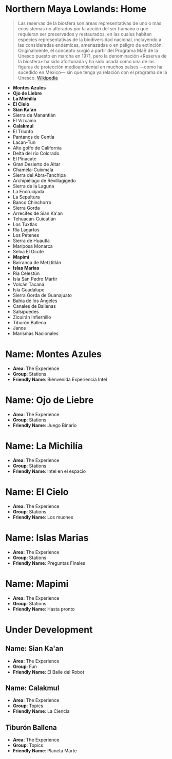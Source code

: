 # Northern Maya Lowlands: Home

> Las reservas de la biosfera son áreas representativas de uno o más ecosistemas no alterados por la acción del ser humano o que requieran ser preservados y restaurados, en las cuales habitan especies representativas de la biodiversidad nacional, incluyendo a las consideradas endémicas, amenazadas o en peligro de extinción. Originalmente, el concepto surgió a partir del Programa MaB de la Unesco puesto en marcha en 1971, pero la denominación «Reserva de la biosfera» ha sido afortunada y ha sido usada como una de las figuras de protección medioambiental en muchos países —como ha sucedido en México— sin que tenga ya relación con el programa de la Unesco. [Wikipedia](https://es.wikipedia.org/wiki/Reservas_de_la_biosfera_de_México)

* **Montes Azules**
* **Ojo de Liebre**
* **La Michilía**
* **El Cielo**
* **Sian Ka'an**
* Sierra de Manantlán
* El Vizcaíno
* **Calakmul** 
* El Triunfo
* Pantanos de Centla
* Lacan-Tun
* Alto golfo de California
* Delta del río Colorado
* El Pinacate
* Gran Desierto de Altar
* Chamela-Cuixmala
* Sierra del Abra-Tanchipa
* Archipiélago de Revillagigedo
* Sierra de la Laguna
* La Encrucijada
* La Sepultura
* Banco Chinchorro
* Sierra Gorda
* Arrecifes de Sian Ka'an
* Tehuacán-Cuicatlán
* Los Tuxtlas
* Ría Lagartos
* Los Petenes
* Sierra de Huautla
* Mariposa Monarca
* Selva El Ocote
* **Mapimí**
* Barranca de Metztitlán
* __Islas Marías__
* Ría Celestún
* Isla San Pedro Mártir
* Volcán Tacaná
* Isla Guadalupe
* Sierra Gorda de Guanajuato
* Bahía de los Ángeles
* Canales de Ballenas
* Salsipuedes
* Zicuirán Infiernillo
* Tiburón Ballena
* Janos
* Marismas Nacionales

# Name: Montes Azules

- __Area__: The Experience
- __Group__: Stations
- __Friendly Name__: Bienvenida Experiencia Intel

# Name: Ojo de Liebre

- __Area__: The Experience
- __Group__: Stations
- __Friendly Name__: Juego Binario

# Name: La Michilía

- __Area__: The Experience
- __Group__: Stations
- __Friendly Name__: Intel en el espacio

# Name: El Cielo

- __Area__: The Experience
- __Group__: Stations
- __Friendly Name__: Los muones

# Name: Islas Marias

- __Area__: The Experience
- __Group__: Stations
- __Friendly Name__: Preguntas Finales

# Name: Mapimi

- __Area__: The Experience
- __Group__: Stations
- __Friendly Name__: Hasta pronto

# Under Development

## Name: Sian Ka'an

- __Area__: The Experience
- __Group__: Fun
- __Friendly Name__: El Baile del Robot

## Name: Calakmul

- __Area__: The Experience
- __Group__: Topics
- __Friendly Name__: La Ciencia

## Tiburón Ballena

- __Area__: The Experience
- __Group__: Topics
- __Friendly Name__: Planeta Marte

